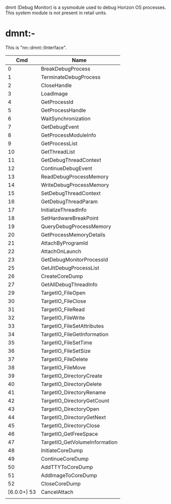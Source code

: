 dmnt (Debug Monitor) is a sysmodule used to debug Horizon OS processes.
This system module is not present in retail units.

# dmnt:-

This is "nn::dmnt::IInterface".

| Cmd           | Name                           |
| ------------- | ------------------------------ |
| 0             | BreakDebugProcess              |
| 1             | TerminateDebugProcess          |
| 2             | CloseHandle                    |
| 3             | LoadImage                      |
| 4             | GetProcessId                   |
| 5             | GetProcessHandle               |
| 6             | WaitSynchronization            |
| 7             | GetDebugEvent                  |
| 8             | GetProcessModuleInfo           |
| 9             | GetProcessList                 |
| 10            | GetThreadList                  |
| 11            | GetDebugThreadContext          |
| 12            | ContinueDebugEvent             |
| 13            | ReadDebugProcessMemory         |
| 14            | WriteDebugProcessMemory        |
| 15            | SetDebugThreadContext          |
| 16            | GetDebugThreadParam            |
| 17            | InitializeThreadInfo           |
| 18            | SetHardwareBreakPoint          |
| 19            | QueryDebugProcessMemory        |
| 20            | GetProcessMemoryDetails        |
| 21            | AttachByProgramId              |
| 22            | AttachOnLaunch                 |
| 23            | GetDebugMonitorProcessId       |
| 25            | GetJitDebugProcessList         |
| 26            | CreateCoreDump                 |
| 27            | GetAllDebugThreadInfo          |
| 29            | TargetIO\_FileOpen             |
| 30            | TargetIO\_FileClose            |
| 31            | TargetIO\_FileRead             |
| 32            | TargetIO\_FileWrite            |
| 33            | TargetIO\_FileSetAttributes    |
| 34            | TargetIO\_FileGetInformation   |
| 35            | TargetIO\_FileSetTime          |
| 36            | TargetIO\_FileSetSize          |
| 37            | TargetIO\_FileDelete           |
| 38            | TargetIO\_FileMove             |
| 39            | TargetIO\_DirectoryCreate      |
| 40            | TargetIO\_DirectoryDelete      |
| 41            | TargetIO\_DirectoryRename      |
| 42            | TargetIO\_DirectoryGetCount    |
| 43            | TargetIO\_DirectoryOpen        |
| 44            | TargetIO\_DirectoryGetNext     |
| 45            | TargetIO\_DirectoryClose       |
| 46            | TargetIO\_GetFreeSpace         |
| 47            | TargetIO\_GetVolumeInformation |
| 48            | InitiateCoreDump               |
| 49            | ContinueCoreDump               |
| 50            | AddTTYToCoreDump               |
| 51            | AddImageToCoreDump             |
| 52            | CloseCoreDump                  |
| \[6.0.0+\] 53 | CancelAttach                   |
|               |                                |
